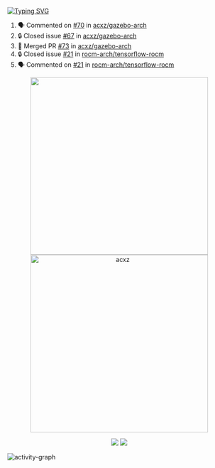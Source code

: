 [![Typing SVG](https://readme-typing-svg.herokuapp.com?size=16&color=AFFFA3&multiline=true&height=75&lines=contributing+to+robotics%2Fae%2Fml%2Fgpu;packaging+it+for+archlinux;ricer)](https://git.io/typing-svg)

<!--START_SECTION:activity-->
1. 🗣 Commented on [#70](https://github.com/acxz/gazebo-arch/issues/70#issuecomment-1734723173) in [acxz/gazebo-arch](https://github.com/acxz/gazebo-arch)
2. 🔒 Closed issue [#67](https://github.com/acxz/gazebo-arch/issues/67) in [acxz/gazebo-arch](https://github.com/acxz/gazebo-arch)
3. 🎉 Merged PR [#73](https://github.com/acxz/gazebo-arch/pull/73) in [acxz/gazebo-arch](https://github.com/acxz/gazebo-arch)
4. 🔒 Closed issue [#21](https://github.com/rocm-arch/tensorflow-rocm/issues/21) in [rocm-arch/tensorflow-rocm](https://github.com/rocm-arch/tensorflow-rocm)
5. 🗣 Commented on [#21](https://github.com/rocm-arch/tensorflow-rocm/issues/21#issuecomment-1734711108) in [rocm-arch/tensorflow-rocm](https://github.com/rocm-arch/tensorflow-rocm)
<!--END_SECTION:activity-->

<p align="center">
  <img width="400em" src=https://github-readme-stats.vercel.app/api?username=acxz&include_all_commits=true&show_icons=true />
  <img width="400em" src="https://github-readme-streak-stats.herokuapp.com/?user=acxz&" alt="acxz" />
</p>

<p align="center">
  <img src=https://github-readme-stats.vercel.app/api/top-langs/?username=acxz&layout=compact />
  <img src=https://github-profile-trophy.vercel.app/?username=acxz&row=2&column=4 />
</p>

![activity-graph](https://github-readme-activity-graph.vercel.app/graph?username=acxz&bg_color=053c4a&color=ffffff&line=76c533&point=8f2fe1&area=true&hide_border=true&hide_title=true)

